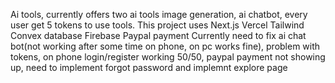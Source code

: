 Ai tools, currently offers two ai tools image generation, ai chatbot, every user get 5 tokens to use tools.
This project uses Next.js Vercel Tailwind Convex database Firebase Paypal payment
Currently need to fix ai chat bot(not working after some time on phone, on pc works fine), problem with tokens, on phone login/register working 50/50, paypal payment not showing up, need to implement forgot password and implemnt explore page  
